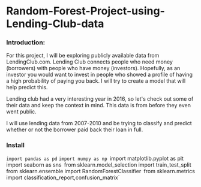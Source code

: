 # Random-Forest-Project-using-Lending-Club-data

### Introduction:
For this project, I will be exploring publicly available data from LendingClub.com. Lending Club connects people who need money (borrowers) with people who have money (investors). Hopefully, as an investor you would want to invest in people who showed a profile of having a high probability of paying you back. I will try to create a model that will help predict this.

Lending club had a very interesting year in 2016, so let's check out some of their data and keep the context in mind. This data is from before they even went public.

I will use lending data from 2007-2010 and be trying to classify and predict whether or not the borrower paid back their loan in full.

### Install
`import pandas as pd`
`import numpy as np
`import matplotlib.pyplot as plt`
`import seaborn as sns`
`from sklearn.model_selection import train_test_split`
`from sklearn.ensemble import RandomForestClassifier`
`from sklearn.metrics import classification_report,confusion_matrix`
